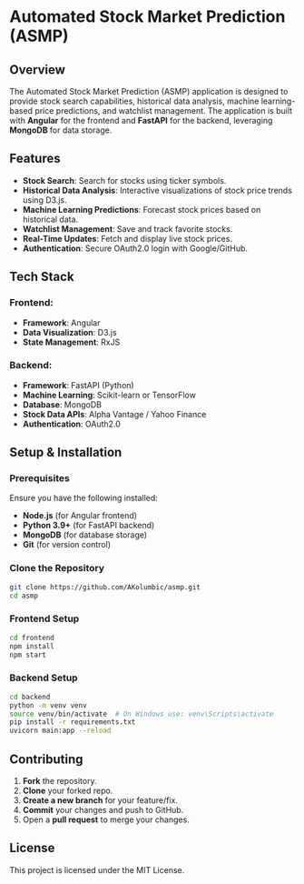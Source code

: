 # Automated Stock Market Prediction (ASMP)

## Overview

The Automated Stock Market Prediction (ASMP) application is designed to provide stock search capabilities, historical data analysis, machine learning-based price predictions, and watchlist management. The application is built with **Angular** for the frontend and **FastAPI** for the backend, leveraging **MongoDB** for data storage.

## Features

- **Stock Search**: Search for stocks using ticker symbols.
- **Historical Data Analysis**: Interactive visualizations of stock price trends using D3.js.
- **Machine Learning Predictions**: Forecast stock prices based on historical data.
- **Watchlist Management**: Save and track favorite stocks.
- **Real-Time Updates**: Fetch and display live stock prices.
- **Authentication**: Secure OAuth2.0 login with Google/GitHub.

## Tech Stack

### Frontend:

- **Framework**: Angular
- **Data Visualization**: D3.js
- **State Management**: RxJS

### Backend:

- **Framework**: FastAPI (Python)
- **Machine Learning**: Scikit-learn or TensorFlow
- **Database**: MongoDB
- **Stock Data APIs**: Alpha Vantage / Yahoo Finance
- **Authentication**: OAuth2.0

## Setup & Installation

### Prerequisites

Ensure you have the following installed:

- **Node.js** (for Angular frontend)
- **Python 3.9+** (for FastAPI backend)
- **MongoDB** (for database storage)
- **Git** (for version control)

### Clone the Repository

```bash
git clone https://github.com/AKolumbic/asmp.git
cd asmp
```

### Frontend Setup

```bash
cd frontend
npm install
npm start
```

### Backend Setup

```bash
cd backend
python -m venv venv
source venv/bin/activate  # On Windows use: venv\Scripts\activate
pip install -r requirements.txt
uvicorn main:app --reload
```

## Contributing

1. **Fork** the repository.
2. **Clone** your forked repo.
3. **Create a new branch** for your feature/fix.
4. **Commit** your changes and push to GitHub.
5. Open a **pull request** to merge your changes.

## License

This project is licensed under the MIT License.

